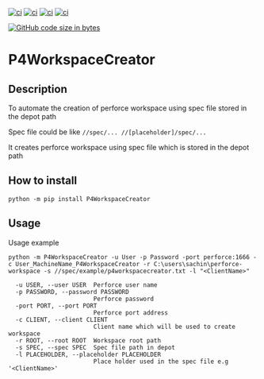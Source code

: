 <a href="https://pypi.org/project/P4WorkspaceCreator">![ci](https://img.shields.io/github/v/release/sachinrising/p4-workspace-creator)</a> <a href="https://github.com/sachinrising/p4-workspace-creator/releases">![ci](https://img.shields.io/github/release-date/sachinrising/p4workspacecreator)</a> <a href="">![ci](https://img.shields.io/pypi/pyversions/P4WorkspaceCreator)</a>  <a href="https://en.wikipedia.org/wiki/MIT_License">![ci](https://img.shields.io/github/license/sachinrising/P4WorkspaceCreator)</a>


<a href="https://github.com/sachinrising/p4-workspace-creator/tree/main#readme"><img alt="GitHub code size in bytes" src="https://img.shields.io/github/languages/code-size/sachinrising/p4workspacecreator"></a>
# P4WorkspaceCreator

## Description
To automate the creation of perforce workspace using spec file stored in the depot path

Spec file could be like
`//spec/... //[placeholder]/spec/...`

It creates perforce workspace using spec file which is stored in the depot path

## How to install 

```
python -m pip install P4WorkspaceCreator
```

## Usage

Usage example
```
python -m P4WorkspaceCreator -u User -p Password -port perforce:1666 -c User_MachineName_P4WorkspaceCreator -r C:\users\sachin\perforce-workspace -s //spec/example/p4workspacecreator.txt -l "<ClientName>"
```

```
  -u USER, --user USER  Perforce user name
  -p PASSWORD, --password PASSWORD
                        Perforce password
  -port PORT, --port PORT
                        Perforce port address
  -c CLIENT, --client CLIENT
                        Client name which will be used to create workspace
  -r ROOT, --root ROOT  Workspace root path
  -s SPEC, --spec SPEC  Spec file path in depot
  -l PLACEHOLDER, --placeholder PLACEHOLDER
                        Place holder used in the spec file e.g '<ClientName>'
```